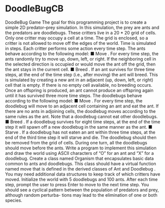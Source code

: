 DoodleBugCB
===========

DoodleBug Game
The goal for this programming project is to create a simple 2D predator–prey
simulation. In this simulation, the prey are ants and the predators are doodlebugs.
These critters live in a 20 * 20 grid of cells. Only one critter may occupy a cell
at a time. The grid is enclosed, so a critter is not allowed to move off the edges
of the world. Time is simulated in steps. Each critter performs some action every
time step.
The ants behave according to the following model:
■ Move . For every time step, the ants randomly try to move up, down, left, or
right. If the neighboring cell in the selected direction is occupied or would move
the ant off the grid, then the ant stays in the current cell.
■ Breed . If an ant survives for three time steps, at the end of the time step (i.e., after
moving) the ant will breed. This is simulated by creating a new ant in an adjacent
(up, down, left, or right) cell that is empty. If there is no empty cell available,
no breeding occurs. Once an offspring is produced, an ant cannot produce an
offspring again until it has survived three more time steps.
The doodlebugs behave according to the following model:
■ Move . For every time step, the doodlebug will move to an adjacent cell containing
an ant and eat the ant. If there are no ants in adjoining cells, the doodlebug
moves according to the same rules as the ant. Note that a doodlebug cannot eat
other doodlebugs.
■ Breed . If a doodlebug survives for eight time steps, at the end of the time step it
will spawn off a new doodlebug in the same manner as the ant.
■ Starve . If a doodlebug has not eaten an ant within three time steps, at the end of
the third time step it will starve and die. The doodlebug should then be removed
from the grid of cells.
During one turn, all the doodlebugs should move before the ants.
Write a program to implement this simulation and draw the world using ASCII
characters of “O” for an ant and “X” for a doodlebug. Create a class named
Organism that encapsulates basic data common to ants and doodlebugs. This
class should have a virtual function named move that is defined in the derived
classes of Ant and  Doodlebug . You may need additional data structures to keep
track of which critters have moved.
Initialize the world with 5 doodlebugs and 100 ants. After each time step, prompt
the user to press Enter to move to the next time step. You should see a cyclical
pattern between the population of predators and prey, although random perturba-
tions may lead to the elimination of one or both species.
